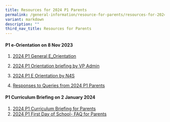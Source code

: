 ```yaml
---
title: Resources for 2024 P1 Parents
permalink: /general-information/resource-for-parents/resources-for-2024-p1-parents/
variant: markdown
description: ""
third_nav_title: Resources for Parents
---
```

#### **P1 e-Orientation on 8 Nov 2023**


1) [2024 P1 General E_Orientation](/files/Resource%20for%20Parents/Resources%20of%202024%20P1%20parents/2024_FHPS_P1_e_ORIENTATION__general_.pdf)

2) [2024 P1 Orientation briefing by VP Admin](/files/Resource%20for%20Parents/Resources%20of%202024%20P1%20parents/P1_2024_Orientation__briefing_by_VP_Admin_.pdf)

3) [2024 P1 E Orientation by N4S](/files/Resource%20for%20Parents/Resources%20of%202024%20P1%20parents/2024%20p1%20e-orientation%20(n4s).pdf)

4) [Responses to Queries from 2024 P1 Parents](/files/Resource%20for%20Parents/Resources%20of%202024%20P1%20parents/2024_P1_eOrientation_Programme_Responses_to_Parents__Questions.pdf)


#### **P1 Curriculum Briefing on 2 January 2024**

1. [2024  P1 Curriculum Briefing for Parents](/files/Resource%20for%20Parents/Resources%20of%202024%20P1%20parents/2024_P1_Curriculum_Briefing__for_parents_.pdf)
2. [2024 P1 First Day of School- FAQ for Parents](/files/Resource%20for%20Parents/Resources%20of%202024%20P1%20parents/2024_P1_First_Day_of_School__FAQ_for_Parents_.pdf)